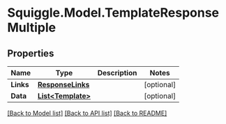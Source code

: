 # Squiggle.Model.TemplateResponseMultiple
## Properties

Name | Type | Description | Notes
------------ | ------------- | ------------- | -------------
**Links** | [**ResponseLinks**](ResponseLinks.md) |  | [optional] 
**Data** | [**List&lt;Template&gt;**](Template.md) |  | [optional] 

[[Back to Model list]](../README.md#documentation-for-models) [[Back to API list]](../README.md#documentation-for-api-endpoints) [[Back to README]](../README.md)

